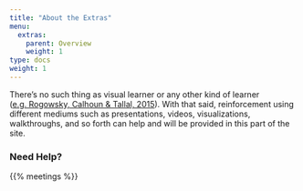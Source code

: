```yaml
---
title: "About the Extras"
menu:
  extras:
    parent: Overview
    weight: 1
type: docs
weight: 1
---
```


There’s no such thing as visual learner or any other kind of learner (<a href="https://www.apa.org/pubs/journals/features/edu-a0037478.pdf" target="_blank">e.g. Rogowsky, Calhoun &amp; Tallal, 2015</a>). With that said, reinforcement using different mediums such as presentations, videos, visualizations, walkthroughs, and so forth can help and will be provided in this part of the site.

### Need Help?

{{% meetings %}}

